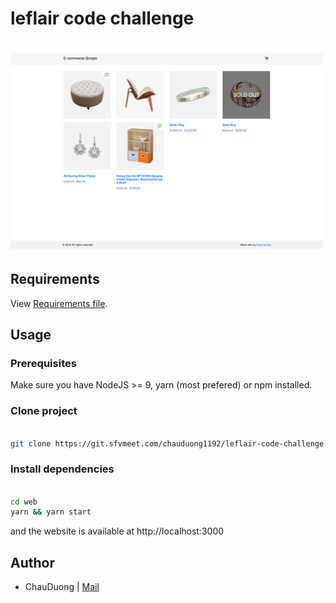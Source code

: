 # leflair code challenge

# <img src="./public/assets/images/background.png?raw=true" width="500">

## Requirements

View [Requirements file](./docs/requirements.pdf).

## Usage

### Prerequisites

Make sure you have NodeJS >= 9, yarn (most prefered) or npm installed.

### Clone project

```bash

git clone https://git.sfvmeet.com/chauduong1192/leflair-code-challenge.git

```
### Install dependencies

```bash

cd web
yarn && yarn start

```

and the website is available at http://localhost:3000

## Author

- ChauDuong | [Mail](chau.duong@softfoundry.com)
```